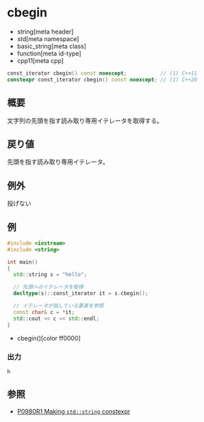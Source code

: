 # cbegin
* string[meta header]
* std[meta namespace]
* basic_string[meta class]
* function[meta id-type]
* cpp11[meta cpp]

```cpp
const_iterator cbegin() const noexcept;           // (1) C++11
constexpr const_iterator cbegin() const noexcept; // (1) C++20
```

## 概要
文字列の先頭を指す読み取り専用イテレータを取得する。


## 戻り値
先頭を指す読み取り専用イテレータ。


## 例外
投げない


## 例
```cpp example
#include <iostream>
#include <string>

int main()
{
  std::string s = "hello";

  // 先頭へのイテレータを取得
  decltype(s)::const_iterator it = s.cbegin();

  // イテレータが指している要素を参照
  const char& c = *it;
  std::cout << c << std::endl;
}
```
* cbegin()[color ff0000]

### 出力
```
h
```

## 参照
- [P0980R1 Making `std::string` constexpr](https://www.open-std.org/jtc1/sc22/wg21/docs/papers/2019/p0980r1.pdf)
